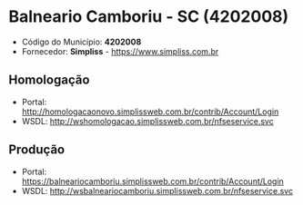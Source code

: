 # Balneario Camboriu - SC (4202008)

 - Código do Município: **4202008**
 - Fornecedor: **Simpliss** - https://www.simpliss.com.br

## Homologação

 - Portal: http://homologacaonovo.simplissweb.com.br/contrib/Account/Login
 - WSDL: http://wshomologacao.simplissweb.com.br/nfseservice.svc

## Produção

 - Portal: https://balneariocamboriu.simplissweb.com.br/contrib/Account/Login
 - WSDL: http://wsbalneariocamboriu.simplissweb.com.br/nfseservice.svc
